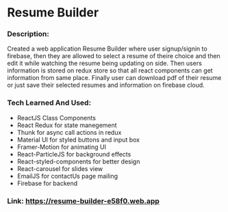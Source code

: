 # Resume Builder

### Description:
Created a web application Resume Builder where user signup/signin to firebase, then they are allowed to select a resume of theire choice and then edit it while watching the resume being updating on side. Then users information is stored on redux store so that all react components can get information from same place. Finally user can download pdf of their resume or just save their selected resumes and information on firebase cloud.

### Tech Learned And Used:
- ReactJS Class Components
- React Redux for state manegement
- Thunk for async call actions in redux 
- Material UI for styled buttons and input box
- Framer-Motion for animating UI
- React-ParticleJS for background effects
- React-styled-components for better design 
- React-carousel for slides view 
- EmailJS for contactUs page mailing
- Firebase for backend

### Link: https://resume-builder-e58f0.web.app